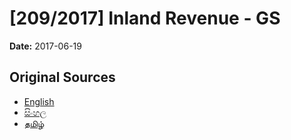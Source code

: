 # [209/2017] Inland Revenue - GS

**Date:** 2017-06-19

## Original Sources

- [English](https://documents.gov.lk/view/bills/2017/6/209-2017_E.pdf)
- [සිංහල](https://documents.gov.lk/view/bills/2017/6/209-2017_S.pdf)
- [தமிழ்](https://documents.gov.lk/view/bills/2017/6/209-2017_T.pdf)
